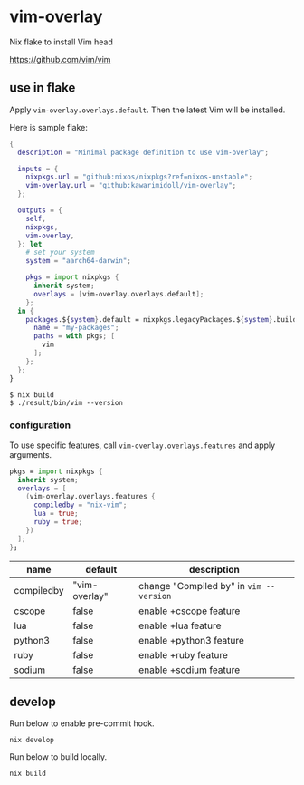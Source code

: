 # vim-overlay

Nix flake to install Vim head

https://github.com/vim/vim

## use in flake

Apply `vim-overlay.overlays.default`. Then the latest Vim will be installed.

Here is sample flake:

```nix
{
  description = "Minimal package definition to use vim-overlay";

  inputs = {
    nixpkgs.url = "github:nixos/nixpkgs?ref=nixos-unstable";
    vim-overlay.url = "github:kawarimidoll/vim-overlay";
  };

  outputs = {
    self,
    nixpkgs,
    vim-overlay,
  }: let
    # set your system
    system = "aarch64-darwin";

    pkgs = import nixpkgs {
      inherit system;
      overlays = [vim-overlay.overlays.default];
    };
  in {
    packages.${system}.default = nixpkgs.legacyPackages.${system}.buildEnv {
      name = "my-packages";
      paths = with pkgs; [
        vim
      ];
    };
  };
}
```

```
$ nix build
$ ./result/bin/vim --version
```

### configuration

To use specific features, call `vim-overlay.overlays.features` and apply
arguments.

```nix
pkgs = import nixpkgs {
  inherit system;
  overlays = [
    (vim-overlay.overlays.features {
      compiledby = "nix-vim";
      lua = true;
      ruby = true;
    })
  ];
};
```

| name       | default       | description                             |
| ---------- | ------------- | --------------------------------------- |
| compiledby | "vim-overlay" | change "Compiled by" in `vim --version` |
| cscope     | false         | enable +cscope feature                  |
| lua        | false         | enable +lua feature                     |
| python3    | false         | enable +python3 feature                 |
| ruby       | false         | enable +ruby feature                    |
| sodium     | false         | enable +sodium feature                  |

## develop

Run below to enable pre-commit hook.

```
nix develop
```

Run below to build locally.

```
nix build
```
